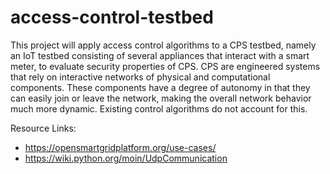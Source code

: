 # access-control-testbed
This project will apply access control algorithms to a CPS testbed, namely an IoT testbed consisting of several appliances that interact with a smart meter, to evaluate security properties of CPS. CPS are engineered systems that rely on interactive networks of physical and computational components. These components have a degree of autonomy in that they can easily join or leave the network, making the overall network behavior much more dynamic. Existing control algorithms do not account for this.

Resource Links:
 - https://opensmartgridplatform.org/use-cases/
 - https://wiki.python.org/moin/UdpCommunication
